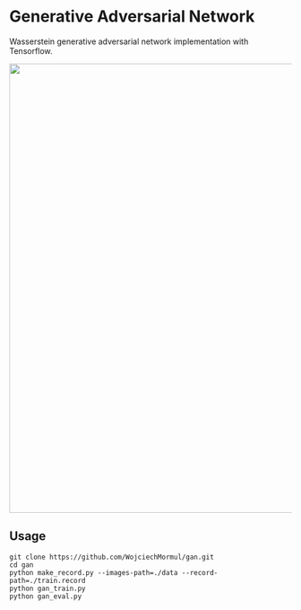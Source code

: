# Generative Adversarial Network

Wasserstein generative adversarial network implementation with Tensorflow.

<img src="https://github.com/WojciechMormul/gan/blob/master/imgs/houses.bmp" width="800">

## Usage
```
git clone https://github.com/WojciechMormul/gan.git
cd gan
python make_record.py --images-path=./data --record-path=./train.record
python gan_train.py
python gan_eval.py
```


